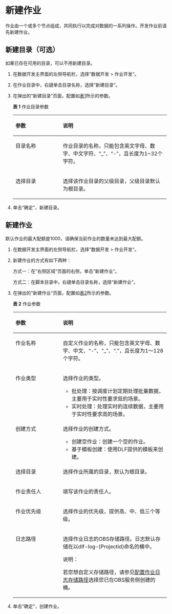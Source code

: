 # 新建作业<a name="dayu_01_0434"></a>

作业由一个或多个节点组成，共同执行以完成对数据的一系列操作。开发作业前请先新建作业。

## 新建目录（可选）<a name="zh-cn_topic_0099797006_section14923175934918"></a>

如果已存在可用的目录，可以不用新建目录。

1.  在数据开发主界面的左侧导航栏，选择“数据开发  \>  作业开发“。
2.  在作业目录中，右键单击目录名称，选择“新建目录“。
3.  在弹出的“新建目录“页面，配置如[表1](#zh-cn_topic_0099797006_table15634204645014)所示的参数。

    **表 1**  作业目录参数

    <a name="zh-cn_topic_0099797006_table15634204645014"></a>
    <table><thead align="left"><tr id="zh-cn_topic_0099797006_row1964924665019"><th class="cellrowborder" valign="top" width="30.830000000000002%" id="mcps1.2.3.1.1"><p id="zh-cn_topic_0099797006_p96491646145014"><a name="zh-cn_topic_0099797006_p96491646145014"></a><a name="zh-cn_topic_0099797006_p96491646145014"></a>参数</p>
    </th>
    <th class="cellrowborder" valign="top" width="69.17%" id="mcps1.2.3.1.2"><p id="zh-cn_topic_0099797006_p9649174613501"><a name="zh-cn_topic_0099797006_p9649174613501"></a><a name="zh-cn_topic_0099797006_p9649174613501"></a>说明</p>
    </th>
    </tr>
    </thead>
    <tbody><tr id="zh-cn_topic_0099797006_row1164913463509"><td class="cellrowborder" valign="top" width="30.830000000000002%" headers="mcps1.2.3.1.1 "><p id="zh-cn_topic_0099797006_p1964964625011"><a name="zh-cn_topic_0099797006_p1964964625011"></a><a name="zh-cn_topic_0099797006_p1964964625011"></a>目录名称</p>
    </td>
    <td class="cellrowborder" valign="top" width="69.17%" headers="mcps1.2.3.1.2 "><p id="zh-cn_topic_0099797006_p176491646195012"><a name="zh-cn_topic_0099797006_p176491646195012"></a><a name="zh-cn_topic_0099797006_p176491646195012"></a>作业目录的名称，只能包含英文字母、数字、中文字符、<span class="parmvalue" id="zh-cn_topic_0099797006_parmvalue15649134617505"><a name="zh-cn_topic_0099797006_parmvalue15649134617505"></a><a name="zh-cn_topic_0099797006_parmvalue15649134617505"></a>“_”</span>、<span class="parmvalue" id="zh-cn_topic_0099797006_parmvalue76491046175017"><a name="zh-cn_topic_0099797006_parmvalue76491046175017"></a><a name="zh-cn_topic_0099797006_parmvalue76491046175017"></a>“-”</span>，且长度为1~32个字符。</p>
    </td>
    </tr>
    <tr id="zh-cn_topic_0099797006_row164912466506"><td class="cellrowborder" valign="top" width="30.830000000000002%" headers="mcps1.2.3.1.1 "><p id="zh-cn_topic_0099797006_p164964625017"><a name="zh-cn_topic_0099797006_p164964625017"></a><a name="zh-cn_topic_0099797006_p164964625017"></a>选择目录</p>
    </td>
    <td class="cellrowborder" valign="top" width="69.17%" headers="mcps1.2.3.1.2 "><p id="zh-cn_topic_0099797006_p196493462506"><a name="zh-cn_topic_0099797006_p196493462506"></a><a name="zh-cn_topic_0099797006_p196493462506"></a>选择该作业目录的父级目录，父级目录默认为根目录。</p>
    </td>
    </tr>
    </tbody>
    </table>

4.  单击“确定“，新建目录。

## 新建作业<a name="zh-cn_topic_0099797006_section5488482593035"></a>

默认作业的最大配额是1000，请确保当前作业的数量未达到最大配额。

1.  在数据开发主界面的左侧导航栏，选择“数据开发  \>  作业开发“。
2.  新建作业的方式有如下两种：

    方式一：在“右侧区域“页面的右侧，单击“新建作业“。

    方式二：在脚本目录中，右键单击目录名称，选择“新建作业“。

3.  在弹出的“新建作业“页面，配置如[表2](#zh-cn_topic_0099797006_table65314728174945)所示的参数。

    **表 2**  作业参数

    <a name="zh-cn_topic_0099797006_table65314728174945"></a>
    <table><thead align="left"><tr id="zh-cn_topic_0099797006_row5360596174945"><th class="cellrowborder" valign="top" width="30.830000000000002%" id="mcps1.2.3.1.1"><p id="zh-cn_topic_0099797006_p15560783174945"><a name="zh-cn_topic_0099797006_p15560783174945"></a><a name="zh-cn_topic_0099797006_p15560783174945"></a>参数</p>
    </th>
    <th class="cellrowborder" valign="top" width="69.17%" id="mcps1.2.3.1.2"><p id="zh-cn_topic_0099797006_p52463910174945"><a name="zh-cn_topic_0099797006_p52463910174945"></a><a name="zh-cn_topic_0099797006_p52463910174945"></a>说明</p>
    </th>
    </tr>
    </thead>
    <tbody><tr id="zh-cn_topic_0099797006_row2413145174945"><td class="cellrowborder" valign="top" width="30.830000000000002%" headers="mcps1.2.3.1.1 "><p id="zh-cn_topic_0099797006_p61247060174945"><a name="zh-cn_topic_0099797006_p61247060174945"></a><a name="zh-cn_topic_0099797006_p61247060174945"></a><span id="zh-cn_topic_0099797006_text32520427152521"><a name="zh-cn_topic_0099797006_text32520427152521"></a><a name="zh-cn_topic_0099797006_text32520427152521"></a>作业</span>名称</p>
    </td>
    <td class="cellrowborder" valign="top" width="69.17%" headers="mcps1.2.3.1.2 "><p id="zh-cn_topic_0099797006_p55293197175424"><a name="zh-cn_topic_0099797006_p55293197175424"></a><a name="zh-cn_topic_0099797006_p55293197175424"></a>自定义<span id="zh-cn_topic_0099797006_text60297745152525"><a name="zh-cn_topic_0099797006_text60297745152525"></a><a name="zh-cn_topic_0099797006_text60297745152525"></a>作业</span>的名称，只能包含英文字母、数字、中文、<span class="parmvalue" id="zh-cn_topic_0099797006_parmvalue75451434163716"><a name="zh-cn_topic_0099797006_parmvalue75451434163716"></a><a name="zh-cn_topic_0099797006_parmvalue75451434163716"></a>“-”</span>、<span class="parmvalue" id="zh-cn_topic_0099797006_parmvalue28176383151357"><a name="zh-cn_topic_0099797006_parmvalue28176383151357"></a><a name="zh-cn_topic_0099797006_parmvalue28176383151357"></a>“_”</span>、<span class="parmvalue" id="zh-cn_topic_0099797006_parmvalue18184754133715"><a name="zh-cn_topic_0099797006_parmvalue18184754133715"></a><a name="zh-cn_topic_0099797006_parmvalue18184754133715"></a>“.”</span>，且长度为1～128个字符。</p>
    </td>
    </tr>
    <tr id="zh-cn_topic_0099797006_row13998717113219"><td class="cellrowborder" valign="top" width="30.830000000000002%" headers="mcps1.2.3.1.1 "><p id="zh-cn_topic_0099797006_p59981217153213"><a name="zh-cn_topic_0099797006_p59981217153213"></a><a name="zh-cn_topic_0099797006_p59981217153213"></a>作业类型</p>
    </td>
    <td class="cellrowborder" valign="top" width="69.17%" headers="mcps1.2.3.1.2 "><p id="zh-cn_topic_0099797006_p179981117193210"><a name="zh-cn_topic_0099797006_p179981117193210"></a><a name="zh-cn_topic_0099797006_p179981117193210"></a>选择作业的类型。</p>
    <a name="zh-cn_topic_0099797006_ul12931338327"></a><a name="zh-cn_topic_0099797006_ul12931338327"></a><ul id="zh-cn_topic_0099797006_ul12931338327"><li>批处理：按调度计划定期处理批量数据，主要用于实时性要求低的场景。</li><li>实时处理：处理实时的连续数据，主要用于实时性要求高的场景。</li></ul>
    </td>
    </tr>
    <tr id="zh-cn_topic_0099797006_row1562694216488"><td class="cellrowborder" valign="top" width="30.830000000000002%" headers="mcps1.2.3.1.1 "><p id="zh-cn_topic_0099797006_p55126220174945"><a name="zh-cn_topic_0099797006_p55126220174945"></a><a name="zh-cn_topic_0099797006_p55126220174945"></a>创建方式</p>
    </td>
    <td class="cellrowborder" valign="top" width="69.17%" headers="mcps1.2.3.1.2 "><p id="zh-cn_topic_0099797006_p36038874174945"><a name="zh-cn_topic_0099797006_p36038874174945"></a><a name="zh-cn_topic_0099797006_p36038874174945"></a>选择<span id="zh-cn_topic_0099797006_text46685133152538"><a name="zh-cn_topic_0099797006_text46685133152538"></a><a name="zh-cn_topic_0099797006_text46685133152538"></a>作业</span>的创建方式。</p>
    <a name="zh-cn_topic_0099797006_ul63350856175843"></a><a name="zh-cn_topic_0099797006_ul63350856175843"></a><ul id="zh-cn_topic_0099797006_ul63350856175843"><li>创建空作业：创建一个空的作业。</li><li>基于模板创建：使用<span id="zh-cn_topic_0099797006_text23404905152629"><a name="zh-cn_topic_0099797006_text23404905152629"></a><a name="zh-cn_topic_0099797006_text23404905152629"></a>DLF</span>提供的模板来创建。</li></ul>
    </td>
    </tr>
    <tr id="zh-cn_topic_0099797006_row3175546487"><td class="cellrowborder" valign="top" width="30.830000000000002%" headers="mcps1.2.3.1.1 "><p id="zh-cn_topic_0099797006_p5213692102128"><a name="zh-cn_topic_0099797006_p5213692102128"></a><a name="zh-cn_topic_0099797006_p5213692102128"></a>选择目录</p>
    </td>
    <td class="cellrowborder" valign="top" width="69.17%" headers="mcps1.2.3.1.2 "><p id="zh-cn_topic_0099797006_p19655941102128"><a name="zh-cn_topic_0099797006_p19655941102128"></a><a name="zh-cn_topic_0099797006_p19655941102128"></a>选择<span id="zh-cn_topic_0099797006_text36258214102151"><a name="zh-cn_topic_0099797006_text36258214102151"></a><a name="zh-cn_topic_0099797006_text36258214102151"></a>作业</span>所属的目录，默认为根目录。</p>
    </td>
    </tr>
    <tr id="zh-cn_topic_0099797006_row147411147311"><td class="cellrowborder" valign="top" width="30.830000000000002%" headers="mcps1.2.3.1.1 "><p id="zh-cn_topic_0099797006_p157411414331"><a name="zh-cn_topic_0099797006_p157411414331"></a><a name="zh-cn_topic_0099797006_p157411414331"></a>作业责任人</p>
    </td>
    <td class="cellrowborder" valign="top" width="69.17%" headers="mcps1.2.3.1.2 "><p id="zh-cn_topic_0099797006_p1374114141311"><a name="zh-cn_topic_0099797006_p1374114141311"></a><a name="zh-cn_topic_0099797006_p1374114141311"></a>填写该作业的责任人。</p>
    </td>
    </tr>
    <tr id="zh-cn_topic_0099797006_row894325217313"><td class="cellrowborder" valign="top" width="30.830000000000002%" headers="mcps1.2.3.1.1 "><p id="zh-cn_topic_0099797006_p9943952639"><a name="zh-cn_topic_0099797006_p9943952639"></a><a name="zh-cn_topic_0099797006_p9943952639"></a>作业优先级</p>
    </td>
    <td class="cellrowborder" valign="top" width="69.17%" headers="mcps1.2.3.1.2 "><p id="zh-cn_topic_0099797006_p109571952438"><a name="zh-cn_topic_0099797006_p109571952438"></a><a name="zh-cn_topic_0099797006_p109571952438"></a>选择作业的优先级，提供高、中、低三个等级。</p>
    </td>
    </tr>
    <tr id="zh-cn_topic_0099797006_row131070581883"><td class="cellrowborder" valign="top" width="30.830000000000002%" headers="mcps1.2.3.1.1 "><p id="zh-cn_topic_0099797006_p14107115815819"><a name="zh-cn_topic_0099797006_p14107115815819"></a><a name="zh-cn_topic_0099797006_p14107115815819"></a>日志路径</p>
    </td>
    <td class="cellrowborder" valign="top" width="69.17%" headers="mcps1.2.3.1.2 "><p id="zh-cn_topic_0099797006_p1710713581389"><a name="zh-cn_topic_0099797006_p1710713581389"></a><a name="zh-cn_topic_0099797006_p1710713581389"></a>选择作业日志的OBS存储路径。日志默认存储在以dlf-log-{Projectid}命名的桶中。</p>
    <div class="note" id="zh-cn_topic_0099797006_note7703102313112"><a name="zh-cn_topic_0099797006_note7703102313112"></a><a name="zh-cn_topic_0099797006_note7703102313112"></a><span class="notetitle"> 说明： </span><div class="notebody"><p id="zh-cn_topic_0099797006_p14704023101112"><a name="zh-cn_topic_0099797006_p14704023101112"></a><a name="zh-cn_topic_0099797006_p14704023101112"></a>若您想自定义存储路径，请参见<a href="配置作业日志存储路径.md">配置作业日志存储路径</a>选择您已在OBS服务侧创建的桶。</p>
    </div></div>
    </td>
    </tr>
    </tbody>
    </table>

4.  单击“确定“，创建作业。

